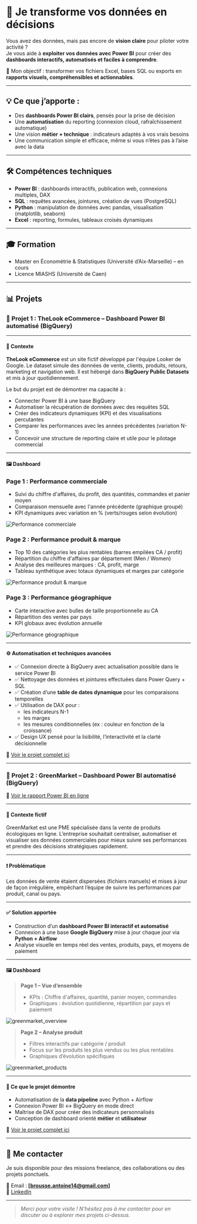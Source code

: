 # 🚀 Je transforme vos données en décisions

Vous avez des données, mais pas encore de **vision claire** pour piloter votre activité ?  
Je vous aide à **exploiter vos données avec Power BI** pour créer des **dashboards interactifs, automatisés et faciles à comprendre**.

🎯 Mon objectif : transformer vos fichiers Excel, bases SQL ou exports en **rapports visuels, compréhensibles et actionnables**.

---

## 💡 Ce que j’apporte :
- Des **dashboards Power BI clairs**, pensés pour la prise de décision
- Une **automatisation** du reporting (connexion cloud, rafraîchissement automatique)
- Une vision **métier + technique** : indicateurs adaptés à vos vrais besoins
- Une communication simple et efficace, même si vous n’êtes pas à l’aise avec la data

---

## 🛠️ Compétences techniques

- **Power BI** : dashboards interactifs, publication web, connexions multiples, DAX
- **SQL** : requêtes avancées, jointures, création de vues (PostgreSQL)
- **Python** : manipulation de données avec pandas, visualisation (matplotlib, seaborn)
- **Excel** : reporting, formules, tableaux croisés dynamiques

---

## 🎓 Formation

- Master en Économétrie & Statistiques (Université d’Aix-Marseille) – en cours  
- Licence MIASHS (Université de Caen)

---

## 📊 Projets

### 📁 Projet 1 : TheLook eCommerce – Dashboard Power BI automatisé (BigQuery)

---

#### 🔎 Contexte 

**TheLook eCommerce** est un site fictif développé par l'équipe Looker de Google. Le dataset simule des données de vente, clients, produits, retours, marketing et navigation web. Il est hébergé dans **BigQuery Public Datasets** et mis à jour quotidiennement.

Le but du projet est de démontrer ma capacité à :
- Connecter Power BI à une base BigQuery
- Automatiser la récupération de données avec des requêtes SQL
- Créer des indicateurs dynamiques (KPI) et des visualisations percutantes
- Comparer les performances avec les années précédentes (variation N-1)
- Concevoir une structure de reporting claire et utile pour le pilotage commercial


---

#### 🖼️ Dashboard

### Page 1 : **Performance commerciale**
- Suivi du chiffre d'affaires, du profit, des quantités, commandes et panier moyen
- Comparaison mensuelle avec l'année précédente (graphique groupé)
- KPI dynamiques avec variation en % (verts/rouges selon évolution)
  
![Performance commerciale](/images/Thelookproject_p1.png)

### Page 2 : **Performance produit & marque**
- Top 10 des catégories les plus rentables (barres empilées CA / profit)
- Répartition du chiffre d'affaires par département (Men / Women)
- Analyse des meilleures marques : CA, profit, marge
- Tableau synthétique avec totaux dynamiques et marges par catégorie

![Performance produit & marque](/images/Thelookproject_p2.png)

### Page 3 : **Performance géographique**
- Carte interactive avec bulles de taille proportionnelle au CA
- Répartition des ventes par pays
- KPI globaux avec évolution annuelle

![Performance géographique](/images/Thelookproject_p3.png)

---

#### ⚙️ Automatisation et techniques avancées

- ✅ Connexion directe à BigQuery avec actualisation possible dans le service Power BI
- ✅ Nettoyage des données et jointures effectuées dans Power Query + SQL
- ✅ Création d’une **table de dates dynamique** pour les comparaisons temporelles
- ✅ Utilisation de DAX pour :
  - les indicateurs N-1
  - les marges
  - les mesures conditionnelles (ex : couleur en fonction de la croissance)
- ✅ Design UX pensé pour la lisibilité, l’interactivité et la clarté décisionnelle

🔗 [Voir le projet complet ici](https://github.com/AntoineBrousse/TheLook-eCommerce)


---

### 📁 Projet 2 : GreenMarket – Dashboard Power BI automatisé (BigQuery)

🔗 [Voir le rapport Power BI en ligne](https://app.powerbi.com/reportEmbed?reportId=9e15115f-84b8-443c-8ce5-3b31164e654b&autoAuth=true&ctid=a9f1c4f7-38f4-4d38-8a3c-4b6dbe981cea)

---

#### 🔎 Contexte fictif

GreenMarket est une PME spécialisée dans la vente de produits écologiques en ligne. L’entreprise souhaitait centraliser, automatiser et visualiser ses données commerciales pour mieux suivre ses performances et prendre des décisions stratégiques rapidement.

---

#### ❗ Problématique

Les données de vente étaient dispersées (fichiers manuels) et mises à jour de façon irrégulière, empêchant l’équipe de suivre les performances par produit, canal ou pays.

---

#### ✅ Solution apportée

- Construction d’un **dashboard Power BI interactif et automatisé**
- Connexion à une base **Google BigQuery** mise à jour chaque jour via **Python + Airflow**
- Analyse visuelle en temps réel des ventes, produits, pays, et moyens de paiement

---

#### 🖼️ Dashboard

> **Page 1 – Vue d’ensemble**  
> - KPIs : Chiffre d'affaires, quantité, panier moyen, commandes  
> - Graphiques : évolution quotidienne, répartition par pays et paiement

![greenmarket_overview](/images/Sales_Dashboard_GreenMarket_pages-to-jpg-0001.jpg)

> **Page 2 – Analyse produit**  
> - Filtres interactifs par catégorie / produit  
> - Focus sur les produits les plus vendus ou les plus rentables  
> - Graphiques d’évolution spécifiques

![greenmarket_products](/images/Sales_Dashboard_GreenMarket_pages-to-jpg-0002.jpg)

---

#### 📌 Ce que le projet démontre

- Automatisation de la **data pipeline** avec Python + Airflow
- Connexion Power BI ↔ BigQuery en mode direct
- Maîtrise de DAX pour créer des indicateurs personnalisés
- Conception de dashboard orienté **métier** et **utilisateur**


🔗 [Voir le projet complet ici](https://github.com/AntoineBrousse/powerbi-greenmarket)

---

## 🤝 Me contacter

Je suis disponible pour des missions freelance, des collaborations ou des projets ponctuels.

📧 Email : **[brousse.antoine14@gmail.com]**  
🔗 [LinkedIn](https://www.linkedin.com/in/brousseantoine/)

---

> *Merci pour votre visite ! N’hésitez pas à me contacter pour en discuter ou à explorer mes projets ci-dessus.*

